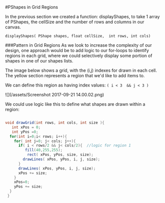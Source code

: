#PShapes in Grid Regions

In the previous section we created a function: displayShapes, to take 1 array of PShapes, the cellSize and the number of rows and columns in our canvas.  
```
displayShapes( PShape shapes, float cellSize,  int rows, int cols)
```
###Pattern in Grid Regions
As we look to increase the complexity of our design, one approach would be to add logic to our for-loops to identify regions in each grid, where we could selectively display some portion of shapes in one of our shapes lists.

The image below shows a grid, with the (i,j) indexes for drawn in each cell.  The yellow section represents a region that we'd like to add items to.

We can define this region as having index values: `( i < 3  && j < 3 ) `

![](/assets/Screenshot 2017-09-21 14.00.02.png)

We could use logic like this to define what shapes are drawn within a region:

```java

void drawGrid(int rows, int cols, int size ){
   int xPos = 0;
   int yPos =0;
  for(int i=0;i< rows; i++){
    for( int j=0; j< cols; j++){
      if( i < rows/2 && j< cols/2){  //logic for region 1
         fill(40,255,255);
          rect( xPos, yPos, size, size);
        drawLines( xPos, yPos, i, j, size);
      }
      drawLines( xPos, yPos, i, j, size);
      xPos += size;
    }
    xPos=0;
    yPos += size;
  }
 }
 
 ```
 